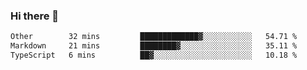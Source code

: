 ### Hi there 👋

<!--
**WShiBin/WShiBin** is a ✨ _special_ ✨ repository because its `README.md` (this file) appears on your GitHub profile.

Here are some ideas to get you started:

- 🔭 I’m currently working on ...
- 🌱 I’m currently learning ...
- 👯 I’m looking to collaborate on ...
- 🤔 I’m looking for help with ...
- 💬 Ask me about ...
- 📫 How to reach me: ...
- 😄 Pronouns: ...
- ⚡ Fun fact: ...
-->

<!--START_SECTION:waka-->

```txt
Other        32 mins         █████████████▓░░░░░░░░░░░   54.71 %
Markdown     21 mins         ████████▓░░░░░░░░░░░░░░░░   35.11 %
TypeScript   6 mins          ██▓░░░░░░░░░░░░░░░░░░░░░░   10.18 %
```

<!--END_SECTION:waka-->

